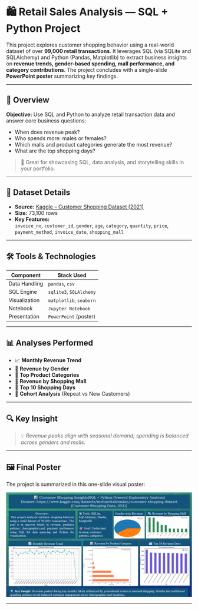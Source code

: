 # 🛍️ Retail Sales Analysis — SQL + Python Project

This project explores customer shopping behavior using a real-world dataset of over **99,000 retail transactions**. It leverages SQL (via SQLite and SQLAlchemy) and Python (Pandas, Matplotlib) to extract business insights on **revenue trends, gender-based spending, mall performance, and category contributions**. The project concludes with a single-slide **PowerPoint poster** summarizing key findings.

---

## 📘 Overview

**Objective:** Use SQL and Python to analyze retail transaction data and answer core business questions:
- When does revenue peak?
- Who spends more: males or females?
- Which malls and product categories generate the most revenue?
- What are the top shopping days?

> 🧠 Great for showcasing SQL, data analysis, and storytelling skills in your portfolio.

---

## 📁 Dataset Details

- **Source:** [Kaggle – Customer Shopping Dataset (2021)](https://www.kaggle.com/datasets/mehmettahiraslan/customer-shopping-dataset)
- **Size:** 73,100 rows
- **Key Features:**  
  `invoice_no`, `customer_id`, `gender`, `age`, `category`, `quantity`, `price`, `payment_method`, `invoice_date`, `shopping_mall`

---

## 🛠 Tools & Technologies

| Component         | Stack Used                   |
|------------------|------------------------------|
| Data Handling     | `pandas`, `csv`              |
| SQL Engine        | `sqlite3`, `SQLAlchemy`      |
| Visualization     | `matplotlib`, `seaborn`      |
| Notebook          | `Jupyter Notebook`           |
| Presentation      | `PowerPoint` (poster)        |

---

## 📊 Analyses Performed

- 📈 **Monthly Revenue Trend**  
- 🧍 **Revenue by Gender**  
- 🛒 **Top Product Categories**  
- 🏬 **Revenue by Shopping Mall**  
- 📅 **Top 10 Shopping Days**  
- 🔁 **Cohort Analysis** (Repeat vs New Customers)

---

## 🔍 Key Insight

> 💡 *Revenue peaks align with seasonal demand; spending is balanced across genders and malls.*

---

## 🖼️ Final Poster

The project is summarized in this one-slide visual poster:

![Retail Sales Poster](https://github.com/Tabassumfathima583/Retail-sales-using-python-sql/blob/main/Retail%20sales.png?raw=true)

---


